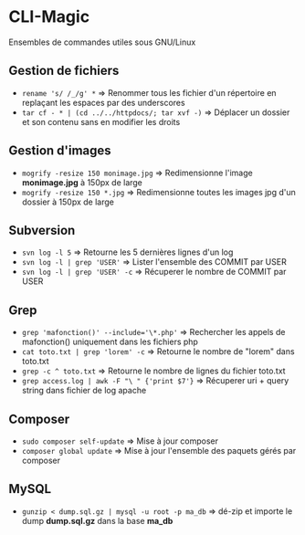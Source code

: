CLI-Magic
=========

Ensembles de commandes utiles sous GNU/Linux
## Gestion de fichiers
 - `rename 's/ /_/g' *` => Renommer tous les fichier d'un répertoire en replaçant les espaces par des underscores
 - `tar cf - * | (cd ../../httpdocs/; tar xvf -)` => Déplacer un dossier et son contenu sans en modifier les droits

## Gestion d'images
 - `mogrify -resize 150 monimage.jpg` => Redimensionne l'image **monimage.jpg** à 150px de large
 - `mogrify -resize 150 *.jpg` => Redimensionne toutes les images jpg d'un dossier à 150px de large

## Subversion
 - `svn log -l 5` => Retourne les 5 dernières lignes d'un log
 - `svn log -l | grep 'USER'` => Lister l'ensemble des COMMIT par USER
 - `svn log -l | grep 'USER' -c` => Récuperer le nombre de COMMIT par USER

## Grep
 - `grep 'mafonction()' --include='\*.php'` => Rechercher les appels de mafonction() uniquement dans les fichiers php
 - `cat toto.txt | grep 'lorem' -c` => Retourne le nombre de "lorem" dans toto.txt
 - `grep -c ^ toto.txt` => Retourne le nombre de lignes du fichier toto.txt
 - `grep access.log | awk -F "\ " {'print $7'}` => Récuperer uri + query string dans fichier de log apache

## Composer
 - `sudo composer self-update` => Mise à jour composer
 - `composer global update` => Mise à jour l'ensemble des paquets gérés par composer

## MySQL
 - `gunzip < dump.sql.gz | mysql -u root -p ma_db` => dé-zip et importe le dump **dump.sql.gz** dans la base **ma_db**
